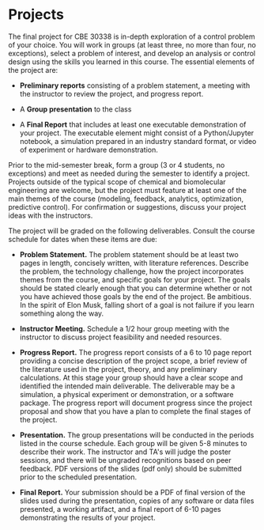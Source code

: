 # Projects

The final project for CBE 30338 is in-depth exploration of a control problem of your choice. You will work in groups (at least three, no more than four, no exceptions), select a problem of interest, and develop an analysis or control design using the skills you learned in this course.  The essential elements of the project are:

* **Preliminary reports** consisting of a problem statement, a meeting with the instructor to review the project, and progress report.

* A **Group presentation** to the class

* A **Final Report** that includes at least one executable demonstration of your project. The executable element might consist of a Python/Jupyter notebook, a simulation prepared in an industry standard format, or video of experiment or hardware demonstration.

Prior to the mid-semester break, form a group (3 or 4 students, no exceptions) and meet as needed during the semester to identify a project. Projects outside of the typical scope of chemical and biomolecular engineering are welcome, but the project must feature at least one of the main themes of the course (modeling, feedback, analytics, optimization, predictive control). For confirmation or suggestions, discuss your project ideas with the instructors.

The project will be graded on the following deliverables. Consult the course schedule for dates when these items are due:

* **Problem Statement.** The problem statement should be at least two pages in length, concisely written, with literature references. Describe the problem, the technology challenge, how the project incorporates themes from the course, and specific goals for your project.  The goals should be stated clearly enough that you can determine whether or not you have achieved those goals by the end of the project. Be ambitious. In the spirit of Elon Musk, falling short of a goal is not failure if you learn something along the way.

* **Instructor Meeting.** Schedule a 1/2 hour group meeting with the instructor to discuss project feasibility and needed resources.

* **Progress Report.** The progress report consists of a 6 to 10 page report providing a concise description of the project scope, a brief review of the literature used in the project, theory, and any preliminary calculations. At this stage your group should have a clear scope and identified the intended main deliverable. The deliverable  may be a simulation, a physical experiment or demonstration, or a software package. The progress report will document progress since the project proposal and show that you have a plan to complete the final stages of the project.

* **Presentation.** The group presentations will be conducted in the periods listed in the course schedule. Each group will be given 5-8 minutes to describe their work. The instructor and TA's will judge the poster sessions, and there will be ungraded recognitions based on peer feedback. PDF versions of the slides (pdf only) should be submitted prior to the scheduled presentation.

* **Final Report.** Your submission should be a PDF of final version of the slides used during the presentation, copies of any software or data files presented, a working artifact, and a final report of 6-10 pages demonstrating the results of your project. 
